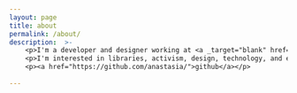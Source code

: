 ```yaml
---
layout: page
title: about
permalink: /about/
description:  >-
    <p>I'm a developer and designer working at <a _target="blank" href="https://lil.law.harvard.edu">Library Innovation Lab</a> at Harvard.</p>
    <p>I'm interested in libraries, activism, design, technology, and especially where those topics intersect.</p>
    <p><a href="https://github.com/anastasia/">github</a></p>
    
---
```

